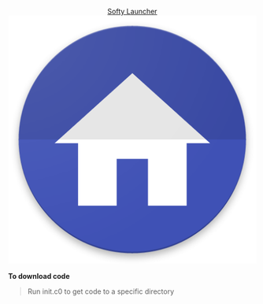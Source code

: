 <p align="center">
	<a href="https://www.softy.xyz">Softy Launcher</a>
	<img src="https://github.com/Softy-Launcher/App_Pictures/blob/master/web_hi_res_512.png">
</p>

**To download code**
>Run init.c0 to get code to a specific directory
